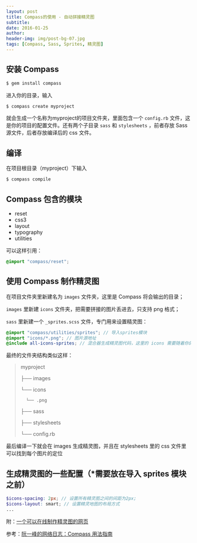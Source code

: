 ```yaml
---
layout: post
title: Compass的使用 - 自动拼接精灵图
subtitle:
date: 2016-01-25
author:
header-img: img/post-bg-07.jpg
tags: [Compass, Sass, Sprites, 精灵图]
---
```


## 安装 Compass

```bash
$ gem install compass
```

进入你的目录，输入

```bash
$ compass create myproject
```

就会生成一个名称为myproject的项目文件夹，里面包含一个 `config.rb` 文件，这是你的项目的配置文件。还有两个子目录 `sass` 和 `stylesheets` ，前者存放 Sass 源文件，后者存放编译后的 css 文件。

## 编译

在项目根目录（myproject）下输入

```bash
$ compass compile
```

## Compass 包含的模块

- reset
- css3
- layout
- typography
- utilities

可以这样引用：

```scss
@import "compass/reset";
```

## 使用 Compass 制作精灵图

在项目文件夹里新建名为 `images` 文件夹，这里是 Compass 将会输出的目录；

`images` 里新建 `icons` 文件夹，把需要拼接的图片丢进去，只支持 png 格式；

`sass` 里新建一个 `_sprites.scss` 文件，专门用来设置精灵图：

```scss
@import "compass/utilities/sprites"; // 导入sprites模块
@import "icons/*.png"; // 图片源地址
@include all-icons-sprites; // 混合器生成精灵图代码，这里的 icons 需要随着你的文件夹名来改变
```

最终的文件夹结构类似这样：

> myproject
>
>  ├── images
>
>    └── icons
>
>       └── .png
>
>  ├── sass
>
>  ├── stylesheets
>
>  └── config.rb

最后编译一下就会在 images 生成精灵图，并且在 stylesheets 里的 css 文件里可以找到每个图片的定位

## 生成精灵图的一些配置（*需要放在导入 sprites 模块之前）

```scss
$icons-spacing: 2px; // 设置所有精灵图之间的间距为2px;
$icons-layout: smart; // 设置精灵地图的布局方式
...
```

附：[一个可以在线制作精灵图的网页](http://alloyteam.github.io/gopng)

参考：[阮一峰的网络日志：Compass 用法指南](http://www.ruanyifeng.com/blog/2012/11/compass.html)